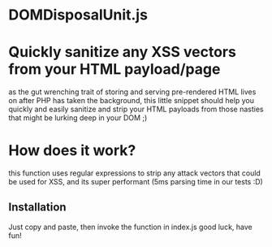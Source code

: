 # DOMDisposalUnit.js

# Quickly sanitize any XSS vectors from your HTML payload/page

as the gut wrenching trait of storing and serving pre-rendered HTML lives on after PHP has taken the background, this little snippet should help you quickly and easily sanitize and strip your HTML payloads from those nasties that might be lurking deep in your DOM ;)

# How does it work?

this function uses regular expressions to strip any attack vectors that could be used for XSS, and its super performant (5ms parsing time in our tests :D)

## Installation

Just copy and paste, then invoke the function in index.js
good luck, have fun!
